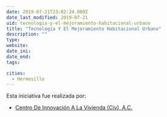```yaml
---
date: 2019-07-21T23:02:24.000Z
date_last_modified: 2019-07-21
uid: tecnologia-y-el-mejoramiento-habitacional-urbano
title: "Tecnología Y El Mejoramiento Habitacional Urbano"
description: ""
type: 
website: 
date_ini: 
date_end: 
tags:

cities: 
  - Hermosillo
---
```


Esta iniciativa fue realizada por:

- [Centro De Innovación A La Vivienda (Civ), A.C.](/i/centro-de-innovacion-a-la-vivienda-civ-a-c.html)

